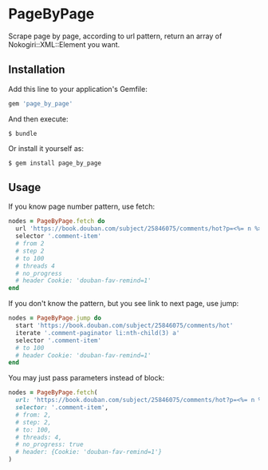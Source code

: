 # PageByPage

Scrape page by page, according to url pattern, return an array of Nokogiri::XML::Element you want.

## Installation

Add this line to your application's Gemfile:

```ruby
gem 'page_by_page'
```

And then execute:

    $ bundle

Or install it yourself as:

    $ gem install page_by_page

## Usage

If you know page number pattern, use fetch:

```ruby
nodes = PageByPage.fetch do
  url 'https://book.douban.com/subject/25846075/comments/hot?p=<%= n %>'
  selector '.comment-item'
  # from 2
  # step 2
  # to 100
  # threads 4
  # no_progress
  # header Cookie: 'douban-fav-remind=1'
end
```

If you don't know the pattern, but you see link to next page, use jump:

```ruby
nodes = PageByPage.jump do
  start 'https://book.douban.com/subject/25846075/comments/hot'
  iterate '.comment-paginator li:nth-child(3) a'
  selector '.comment-item'
  # to 100
  # header Cookie: 'douban-fav-remind=1'
end
```

You may just pass parameters instead of block:

```ruby
nodes = PageByPage.fetch(
  url: 'https://book.douban.com/subject/25846075/comments/hot?p=<%= n %>',
  selector: '.comment-item',
  # from: 2,
  # step: 2,
  # to: 100,
  # threads: 4,
  # no_progress: true
  # header: {Cookie: 'douban-fav-remind=1'}
)
```
